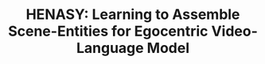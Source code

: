 ---
title: 'HENASY: Learning to Assemble Scene-Entities for Egocentric Video-Language Model'

# Authors
# If you created a profile for a user (e.g. the default `admin` user), write the username (folder name) here
# and it will be replaced with their full name and linked to their profile.
authors:
  - Khoa Vo
  - Thinh Phan
  - Kashu Yamazaki
  - Minh Tran
  - Ngan Le

# Schedule page publish date (NOT publication's date).
publishDate: '2024-10-10T00:00:00Z'

publication: NeurIPS (2024)

abstract: ''

# Summary. An optional shortened abstract.
summary: ''

tags:
  - Video Language Model
  - NeurIPS (2024)

# Display this page in the Featured widget?
featured: true

# Custom links (uncomment lines below)
# links:
# - name: Custom Link
#   url: http://example.org

url_openreview: 'https://openreview.net/forum?id=kgAVljr8QC'
url_preprint: 'https://arxiv.org/abs/2406.00307'
url_code: ''
url_poster: ''
url_project: 'https://uark-aicv.github.io/HENASY/'
url_slides: ''

# Featured image
# To use, add an image named `featured.jpg/png` to your page's folder.
image: 
  focal_point: ''
  preview_only: false

# Associated Projects (optional).
#   Associate this publication with one or more of your projects.
#   Simply enter your project's folder or file name without extension.
#   E.g. `internal-project` references `content/project/internal-project/index.md`.
#   Otherwise, set `projects: []`.
projects:
  - example

# Slides (optional).
#   Associate this publication with Markdown slides.
#   Simply enter your slide deck's filename without extension.
#   E.g. `slides: "example"` references `content/slides/example/index.md`.
#   Otherwise, set `slides: ""`.
slides: example
---